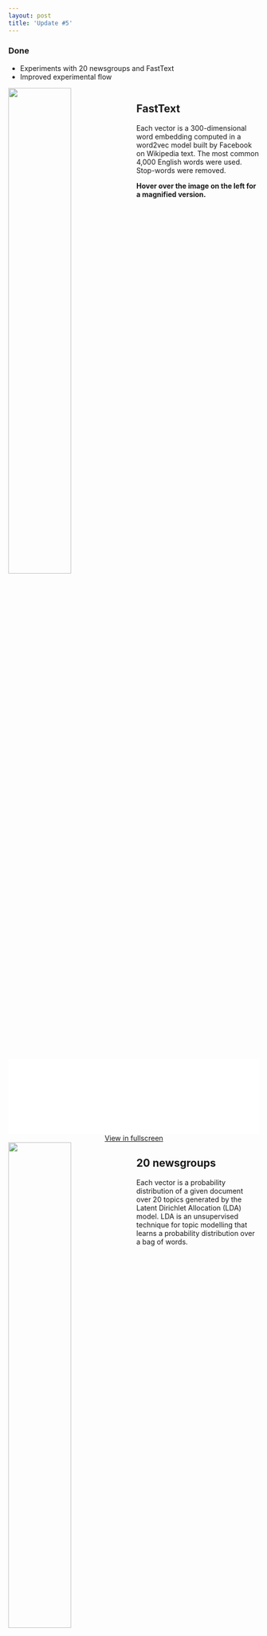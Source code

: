 ```yaml
---
layout: post
title: 'Update #5'
---
```

### Done
  * Experiments with 20 newsgroups and FastText
  * Improved experimental flow

<html>
<head>
	<meta charset="utf-8">
	<meta http-equiv="X-UA-Compatible" content="IE=edge,chrome=1">
	<meta name="viewport" content="width=device-width,initial-scale=1,maximum-scale=1,maximum-scale=1">
	<meta http-equiv="Accept-CH" content="DPR, Width, Viewport-Width">

<link rel="stylesheet" media="screen, projection" href="{{ site.baseurl }}/public/css/drift-basic.css">
<style type="text/css">

  .wrapper {
    margin: 0 auto;
    width: 860px;
  }
  .drift-demo-trigger {
    width: 50%;
    float: left;
  }
  .detail {
    position: relative;
    width: 49%;
    margin-left: 1%;
    float: left;
    margin-bottom: 7em;
  }
  .drift-demo-trigger-2 {
    width: 50%;
    float: left;
  }
  .detail-2 {
    position: relative;
    width: 49%;
    margin-left: 1%;
    float: left;
    margin-bottom: 7em;
  }
  .ix-link {
    display: block;
    margin-bottom: 3em;
  }

  @media (max-width: 900px) {
    .wrapper {
      text-align: center;
      width: auto;
    }
    .detail,
    .drift-demo-trigger {
      float: none;
    }
    .drift-demo-trigger {
      max-width: 100%;
      width: auto;
      margin: 0 auto;
    }
    .detail {
      margin: 0;
      width: auto;
    }
    .detail-2,
    .drift-demo-trigger-2 {
      float: none;
    }
    .drift-demo-trigger-2 {
      max-width: 100%;
      width: auto;
      margin: 0 auto;
    }
    .detail-2 {
      margin: 0;
      width: auto;
    }
    .drift-bounding-box {
      display: none;
    }
  }
</style>
</head>

<body>
<div class="wrapper">
  <img class="drift-demo-trigger" data-zoom="{{ site.baseurl }}/public/update_5/fasttext_train.png" src="{{ site.baseurl }}/public/update_5/fasttext_train.png">
  <div class="detail">
    <section>
      <h1>FastText</h1>
      <p>Each vector is a 300-dimensional word embedding computed in a word2vec model built by Facebook on Wikipedia text. The most common 4,000 English words were used. Stop-words were removed.</p>
      <p><b>Hover over the image on the left for a magnified version.</b></p>
    </section>
  </div>
</div>

<iframe class="slideshow-iframe" src="{{ site.baseurl }}/slides/fasttext.html"
style="width:100%" frameborder="0" scrolling="no" onload="resizeIframe(this)"></iframe>
<center><a href="{{ site.baseurl }}/slides/fasttext.html">View in fullscreen</a></center>

<div class="wrapper">
  <img class="drift-demo-trigger-2" data-zoom="{{ site.baseurl }}/public/update_5/20news_train.png" src="{{ site.baseurl }}/public/update_5/20news_train.png">
  <div class="detail-2">
    <section>
      <h1>20 newsgroups</h1>
      <p>Each vector is a probability distribution of a given document over 20 topics generated by the Latent Dirichlet Allocation (LDA) model. LDA is an unsupervised technique for topic modelling that learns a probability distribution over a bag of words.</p>
    </section>
  </div>
</div>

<iframe class="slideshow-iframe" src="{{ site.baseurl }}/slides/20news.html"
style="width:100%" frameborder="0" scrolling="no" onload="resizeIframe(this)"></iframe>
<center><a href="{{ site.baseurl }}/slides/20news.html">View in fullscreen</a></center>


<script src="{{ site.baseurl }}/js/Drift.js"></script>
<script>
  new Drift(document.querySelector('.drift-demo-trigger'), {
			paneContainer: document.querySelector('.detail'),
			inlinePane: 900,
			inlineOffsetY: -85,
			containInline: true,
			hoverBoundingBox: true
  });
  new Drift(document.querySelector('.drift-demo-trigger-2'), {
			paneContainer: document.querySelector('.detail-2'),
			inlinePane: 900,
			inlineOffsetY: -85,
			containInline: true,
			hoverBoundingBox: true
  });
</script>

</body>

</html>
